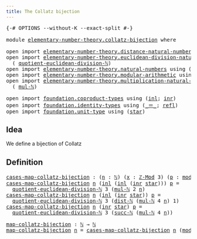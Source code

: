 ```yaml
---
title: The Collatz bijection
---
```


<pre class="Agda"><a id="47" class="Symbol">{-#</a> <a id="51" class="Keyword">OPTIONS</a> <a id="59" class="Pragma">--without-K</a> <a id="71" class="Pragma">--exact-split</a> <a id="85" class="Symbol">#-}</a>

<a id="90" class="Keyword">module</a> <a id="97" href="elementary-number-theory.collatz-bijection.html" class="Module">elementary-number-theory.collatz-bijection</a> <a id="140" class="Keyword">where</a>

<a id="147" class="Keyword">open</a> <a id="152" class="Keyword">import</a> <a id="159" href="elementary-number-theory.distance-natural-numbers.html" class="Module">elementary-number-theory.distance-natural-numbers</a> <a id="209" class="Keyword">using</a> <a id="215" class="Symbol">(</a><a id="216" href="elementary-number-theory.distance-natural-numbers.html#1255" class="Function">dist-ℕ</a><a id="222" class="Symbol">)</a>
<a id="224" class="Keyword">open</a> <a id="229" class="Keyword">import</a> <a id="236" href="elementary-number-theory.euclidean-division-natural-numbers.html" class="Module">elementary-number-theory.euclidean-division-natural-numbers</a> <a id="296" class="Keyword">using</a>
  <a id="304" class="Symbol">(</a> <a id="306" href="elementary-number-theory.euclidean-division-natural-numbers.html#4063" class="Function">quotient-euclidean-division-ℕ</a><a id="335" class="Symbol">)</a>
<a id="337" class="Keyword">open</a> <a id="342" class="Keyword">import</a> <a id="349" href="elementary-number-theory.natural-numbers.html" class="Module">elementary-number-theory.natural-numbers</a> <a id="390" class="Keyword">using</a> <a id="396" class="Symbol">(</a><a id="397" href="elementary-number-theory.natural-numbers.html#1530" class="Datatype">ℕ</a><a id="398" class="Symbol">;</a> <a id="400" href="elementary-number-theory.natural-numbers.html#1551" class="InductiveConstructor">zero-ℕ</a><a id="406" class="Symbol">;</a> <a id="408" href="elementary-number-theory.natural-numbers.html#1564" class="InductiveConstructor">succ-ℕ</a><a id="414" class="Symbol">)</a>
<a id="416" class="Keyword">open</a> <a id="421" class="Keyword">import</a> <a id="428" href="elementary-number-theory.modular-arithmetic.html" class="Module">elementary-number-theory.modular-arithmetic</a> <a id="472" class="Keyword">using</a> <a id="478" class="Symbol">(</a><a id="479" href="elementary-number-theory.modular-arithmetic.html#3648" class="Function">ℤ-Mod</a><a id="484" class="Symbol">;</a> <a id="486" href="elementary-number-theory.modular-arithmetic.html#14860" class="Function">mod-ℕ</a><a id="491" class="Symbol">)</a>
<a id="493" class="Keyword">open</a> <a id="498" class="Keyword">import</a> <a id="505" href="elementary-number-theory.multiplication-natural-numbers.html" class="Module">elementary-number-theory.multiplication-natural-numbers</a> <a id="561" class="Keyword">using</a>
  <a id="569" class="Symbol">(</a> <a id="571" href="elementary-number-theory.multiplication-natural-numbers.html#1286" class="Function">mul-ℕ</a><a id="576" class="Symbol">)</a>

<a id="579" class="Keyword">open</a> <a id="584" class="Keyword">import</a> <a id="591" href="foundation.coproduct-types.html" class="Module">foundation.coproduct-types</a> <a id="618" class="Keyword">using</a> <a id="624" class="Symbol">(</a><a id="625" href="foundation.coproduct-types.html#1250" class="InductiveConstructor">inl</a><a id="628" class="Symbol">;</a> <a id="630" href="foundation.coproduct-types.html#1268" class="InductiveConstructor">inr</a><a id="633" class="Symbol">)</a>
<a id="635" class="Keyword">open</a> <a id="640" class="Keyword">import</a> <a id="647" href="foundation.identity-types.html" class="Module">foundation.identity-types</a> <a id="673" class="Keyword">using</a> <a id="679" class="Symbol">(</a><a id="680" href="foundation-core.identity-types.html#1865" class="Function Operator">_＝_</a><a id="683" class="Symbol">;</a> <a id="685" href="foundation-core.identity-types.html#1820" class="InductiveConstructor">refl</a><a id="689" class="Symbol">)</a>
<a id="691" class="Keyword">open</a> <a id="696" class="Keyword">import</a> <a id="703" href="foundation.unit-type.html" class="Module">foundation.unit-type</a> <a id="724" class="Keyword">using</a> <a id="730" class="Symbol">(</a><a id="731" href="foundation.unit-type.html#1108" class="InductiveConstructor">star</a><a id="735" class="Symbol">)</a>
</pre>
## Idea

We define a bijection of Collatz

## Definition

<pre class="Agda"><a id="cases-map-collatz-bijection"></a><a id="808" href="elementary-number-theory.collatz-bijection.html#808" class="Function">cases-map-collatz-bijection</a> <a id="836" class="Symbol">:</a> <a id="838" class="Symbol">(</a><a id="839" href="elementary-number-theory.collatz-bijection.html#839" class="Bound">n</a> <a id="841" class="Symbol">:</a> <a id="843" href="elementary-number-theory.natural-numbers.html#1530" class="Datatype">ℕ</a><a id="844" class="Symbol">)</a> <a id="846" class="Symbol">(</a><a id="847" href="elementary-number-theory.collatz-bijection.html#847" class="Bound">x</a> <a id="849" class="Symbol">:</a> <a id="851" href="elementary-number-theory.modular-arithmetic.html#3648" class="Function">ℤ-Mod</a> <a id="857" class="Number">3</a><a id="858" class="Symbol">)</a> <a id="860" class="Symbol">(</a><a id="861" href="elementary-number-theory.collatz-bijection.html#861" class="Bound">p</a> <a id="863" class="Symbol">:</a> <a id="865" href="elementary-number-theory.modular-arithmetic.html#14860" class="Function">mod-ℕ</a> <a id="871" class="Number">3</a> <a id="873" href="elementary-number-theory.collatz-bijection.html#839" class="Bound">n</a> <a id="875" href="foundation-core.identity-types.html#1865" class="Function Operator">＝</a> <a id="877" href="elementary-number-theory.collatz-bijection.html#847" class="Bound">x</a><a id="878" class="Symbol">)</a> <a id="880" class="Symbol">→</a> <a id="882" href="elementary-number-theory.natural-numbers.html#1530" class="Datatype">ℕ</a>
<a id="884" href="elementary-number-theory.collatz-bijection.html#808" class="Function">cases-map-collatz-bijection</a> <a id="912" href="elementary-number-theory.collatz-bijection.html#912" class="Bound">n</a> <a id="914" class="Symbol">(</a><a id="915" href="foundation.coproduct-types.html#1250" class="InductiveConstructor">inl</a> <a id="919" class="Symbol">(</a><a id="920" href="foundation.coproduct-types.html#1250" class="InductiveConstructor">inl</a> <a id="924" class="Symbol">(</a><a id="925" href="foundation.coproduct-types.html#1268" class="InductiveConstructor">inr</a> <a id="929" href="foundation.unit-type.html#1108" class="InductiveConstructor">star</a><a id="933" class="Symbol">)))</a> <a id="937" href="elementary-number-theory.collatz-bijection.html#937" class="Bound">p</a> <a id="939" class="Symbol">=</a>
  <a id="943" href="elementary-number-theory.euclidean-division-natural-numbers.html#4063" class="Function">quotient-euclidean-division-ℕ</a> <a id="973" class="Number">3</a> <a id="975" class="Symbol">(</a><a id="976" href="elementary-number-theory.multiplication-natural-numbers.html#1286" class="Function">mul-ℕ</a> <a id="982" class="Number">2</a> <a id="984" href="elementary-number-theory.collatz-bijection.html#912" class="Bound">n</a><a id="985" class="Symbol">)</a>
<a id="987" href="elementary-number-theory.collatz-bijection.html#808" class="Function">cases-map-collatz-bijection</a> <a id="1015" href="elementary-number-theory.collatz-bijection.html#1015" class="Bound">n</a> <a id="1017" class="Symbol">(</a><a id="1018" href="foundation.coproduct-types.html#1250" class="InductiveConstructor">inl</a> <a id="1022" class="Symbol">(</a><a id="1023" href="foundation.coproduct-types.html#1268" class="InductiveConstructor">inr</a> <a id="1027" href="foundation.unit-type.html#1108" class="InductiveConstructor">star</a><a id="1031" class="Symbol">))</a> <a id="1034" href="elementary-number-theory.collatz-bijection.html#1034" class="Bound">p</a> <a id="1036" class="Symbol">=</a>
  <a id="1040" href="elementary-number-theory.euclidean-division-natural-numbers.html#4063" class="Function">quotient-euclidean-division-ℕ</a> <a id="1070" class="Number">3</a> <a id="1072" class="Symbol">(</a><a id="1073" href="elementary-number-theory.distance-natural-numbers.html#1255" class="Function">dist-ℕ</a> <a id="1080" class="Symbol">(</a><a id="1081" href="elementary-number-theory.multiplication-natural-numbers.html#1286" class="Function">mul-ℕ</a> <a id="1087" class="Number">4</a> <a id="1089" href="elementary-number-theory.collatz-bijection.html#1015" class="Bound">n</a><a id="1090" class="Symbol">)</a> <a id="1092" class="Number">1</a><a id="1093" class="Symbol">)</a>
<a id="1095" href="elementary-number-theory.collatz-bijection.html#808" class="Function">cases-map-collatz-bijection</a> <a id="1123" href="elementary-number-theory.collatz-bijection.html#1123" class="Bound">n</a> <a id="1125" class="Symbol">(</a><a id="1126" href="foundation.coproduct-types.html#1268" class="InductiveConstructor">inr</a> <a id="1130" href="foundation.unit-type.html#1108" class="InductiveConstructor">star</a><a id="1134" class="Symbol">)</a> <a id="1136" href="elementary-number-theory.collatz-bijection.html#1136" class="Bound">p</a> <a id="1138" class="Symbol">=</a>
  <a id="1142" href="elementary-number-theory.euclidean-division-natural-numbers.html#4063" class="Function">quotient-euclidean-division-ℕ</a> <a id="1172" class="Number">3</a> <a id="1174" class="Symbol">(</a><a id="1175" href="elementary-number-theory.natural-numbers.html#1564" class="InductiveConstructor">succ-ℕ</a> <a id="1182" class="Symbol">(</a><a id="1183" href="elementary-number-theory.multiplication-natural-numbers.html#1286" class="Function">mul-ℕ</a> <a id="1189" class="Number">4</a> <a id="1191" href="elementary-number-theory.collatz-bijection.html#1123" class="Bound">n</a><a id="1192" class="Symbol">))</a>

<a id="map-collatz-bijection"></a><a id="1196" href="elementary-number-theory.collatz-bijection.html#1196" class="Function">map-collatz-bijection</a> <a id="1218" class="Symbol">:</a> <a id="1220" href="elementary-number-theory.natural-numbers.html#1530" class="Datatype">ℕ</a> <a id="1222" class="Symbol">→</a> <a id="1224" href="elementary-number-theory.natural-numbers.html#1530" class="Datatype">ℕ</a>
<a id="1226" href="elementary-number-theory.collatz-bijection.html#1196" class="Function">map-collatz-bijection</a> <a id="1248" href="elementary-number-theory.collatz-bijection.html#1248" class="Bound">n</a> <a id="1250" class="Symbol">=</a> <a id="1252" href="elementary-number-theory.collatz-bijection.html#808" class="Function">cases-map-collatz-bijection</a> <a id="1280" href="elementary-number-theory.collatz-bijection.html#1248" class="Bound">n</a> <a id="1282" class="Symbol">(</a><a id="1283" href="elementary-number-theory.modular-arithmetic.html#14860" class="Function">mod-ℕ</a> <a id="1289" class="Number">3</a> <a id="1291" href="elementary-number-theory.collatz-bijection.html#1248" class="Bound">n</a><a id="1292" class="Symbol">)</a> <a id="1294" href="foundation-core.identity-types.html#1820" class="InductiveConstructor">refl</a>
</pre>